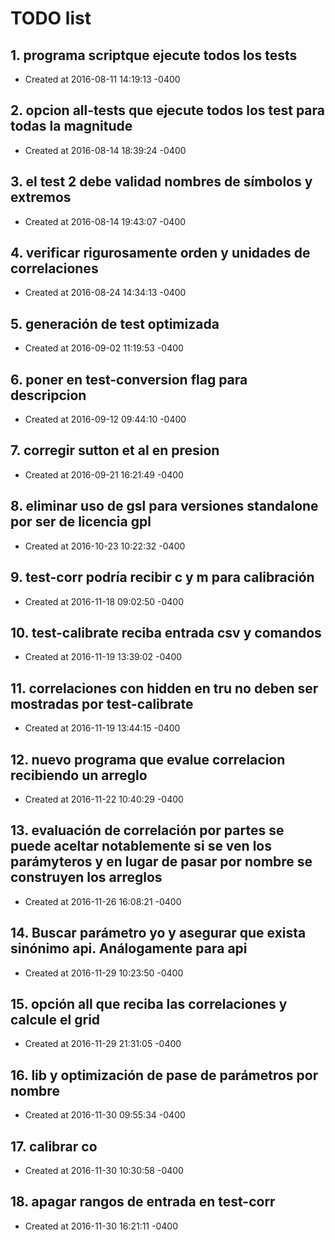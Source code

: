 # TODO list
## 1. programa scriptque ejecute todos los tests
- Created at   2016-08-11 14:19:13 -0400

## 2. opcion all-tests que ejecute todos los test para todas la magnitude
- Created at   2016-08-14 18:39:24 -0400

## 3. el test 2 debe validad nombres de símbolos y extremos
- Created at   2016-08-14 19:43:07 -0400

## 4. verificar rigurosamente orden y unidades de correlaciones
- Created at   2016-08-24 14:34:13 -0400

## 5. generación de test optimizada
- Created at   2016-09-02 11:19:53 -0400

## 6. poner en test-conversion flag para descripcion
- Created at   2016-09-12 09:44:10 -0400

## 7. corregir sutton et al en presion
- Created at   2016-09-21 16:21:49 -0400

## 8. eliminar uso de gsl para versiones standalone por ser de licencia gpl
- Created at   2016-10-23 10:22:32 -0400

## 9. test-corr podría recibir c y m para calibración
- Created at   2016-11-18 09:02:50 -0400

## 10. test-calibrate reciba entrada csv y comandos
- Created at   2016-11-19 13:39:02 -0400

## 11. correlaciones con hidden en tru no deben ser mostradas por test-calibrate
- Created at   2016-11-19 13:44:15 -0400

## 12. nuevo programa que evalue correlacion recibiendo un arreglo
- Created at   2016-11-22 10:40:29 -0400

## 13. evaluación de correlación por partes se puede aceltar notablemente si se ven los parámyteros y en lugar de pasar por nombre se construyen los arreglos
- Created at   2016-11-26 16:08:21 -0400

## 14. Buscar parámetro yo y asegurar que exista sinónimo api. Análogamente para api
- Created at   2016-11-29 10:23:50 -0400

## 15. opción all que reciba las correlaciones y calcule el grid
- Created at   2016-11-29 21:31:05 -0400

## 16. lib y optimización de pase de parámetros por nombre
- Created at   2016-11-30 09:55:34 -0400

## 17. calibrar co
- Created at   2016-11-30 10:30:58 -0400

## 18. apagar rangos de entrada en test-corr
- Created at   2016-11-30 16:21:11 -0400

